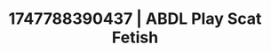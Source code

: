 ---
categories:
- Glory hole
- Eye contact kink
- Lesbian
- Ethical porn
- Pov blowjob
image: /assets/images/1747788390437.jpg
layout: post
seo:
  description: Featured content with exclusive Scat Fetish, ABDL Play. HD images available.
  keywords: Scat Fetish, ABDL Play
  og_image: /assets/images/1747788390437.jpg
  schema_type: VisualArtwork
tags:
- '#1747788390437'
- ABDL Play
- Scat Fetish
title: 1747788390437 | ABDL Play Scat Fetish
---